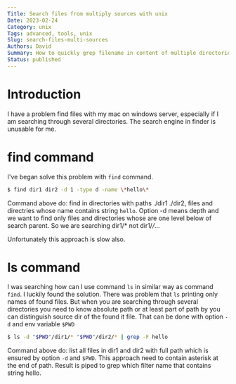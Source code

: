 ```yaml
---
Title: Search files from multiply sources with unix
Date: 2023-02-24
Category: unix
Tags: advanced, tools, unix
Slug: search-files-multi-sources
Authors: David
Summary: How to quickly grep filename in content of multiple directories
Status: published
---
```




# Introduction
I have a problem find files with my mac on windows server, especially if I am
searching through several directories. The search engine in finder is unusable for me.

# find command
I've began solve this problem with `find` command.

```sh
$ find dir1 dir2 -d 1 -type d -name \*hello\*
```

Command above do: find in directories with paths ./dir1 ./dir2, files and directries whose name contains string `hello`. Option -d means depth and we want to find only files and directories whose are one level below of search parent. So we are searching dir1/* not dir1/*/*...

Unfortunately this approach is slow also.

# ls command
I was searching how can I use command `ls` in similar way as command `find`.
I luckily found the solution. There was problem that `ls` printing only names of found files. But when you are searching through several directories you need to know absolute path or at least part of path by you can distinguish source dir of the found it file. That can be done with option `-d` and env variable `$PWD`

```sh
$ ls -d "$PWD"/dir1/* "$PWD"/dir2/* | grep -F hello
```

Command above do: list all files in dir1 and dir2 with full path which is ensured by option `-d` and `$PWD`. This approach need to contain asterisk at the end of path. Result is piped to grep which filter name that contains string hello.

